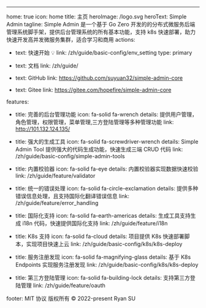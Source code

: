 ---

home: true
icon: home
title: 主页
heroImage: /logo.svg
heroText: Simple Admin
tagline: Simple Admin 是一个基于 Go Zero 开发的的分布式微服务后端管理系统脚手架，提供后台管理系统的所有基本功能，支持 k8s 快速部署，助力快速开发高并发微服务集群，适合学习和商用
actions:

- text: 快速开始 💡
  link: /zh/guide/basic-config/env_setting
  type: primary

- text: 文档
  link: /zh/guide/

- text: GitHub
  link: https://github.com/suyuan32/simple-admin-core

- text: Gitee
  link: https://gitee.com/hopefire/simple-admin-core

features:

- title: 完善的后台管理功能
  icon: fa-solid fa-wrench
  details: 提供用户管理，角色管理，权限管理，菜单管理,三方登陆管理等多种管理功能
  link: <http://101.132.124.135/>

- title: 强大的生成工具
  icon: fa-solid fa-screwdriver-wrench
  details: Simple Admin Tool 提供强大的代码生成功能，快速生成三端 CRUD 代码
  link: /zh/guide/basic-config/simple-admin-tools

- title: 内置校验器
  icon: fa-solid fa-eye
  details: 内置校验器实现数据快速校验
  link: /zh/guide/feature/validator

- title: 统一的错误处理
  icon: fa-solid fa-circle-exclamation
  details: 提供多种错误信息处理，且支持国际化翻译错误信息
  link: /zh/guide/feature/error_handling

- title: 国际化支持
  icon: fa-solid fa-earth-americas
  details: 生成工具支持生成 i18n 代码，快速提供国际化支持
  link: /zh/guide/feature/i18n

- title: K8s 支持
  icon: fa-solid fa-cloud
  details: 项目提供 K8s 快速部署脚本，实现项目快速上云
  link: /zh/guide/basic-config/k8s/k8s-deploy

- title: 服务注册发现
  icon: fa-solid fa-magnifying-glass
  details: 基于 K8s Endpoints 实现服务注册发现
  link: /zh/guide/basic-config/k8s/k8s-deploy

- title: 第三方登陆管理
  icon: fa-solid fa-building-lock
  details: 支持第三方登陆管理
  link: /zh/guide/feature/oauth

footer: MIT 协议 版权所有 © 2022-present Ryan SU
